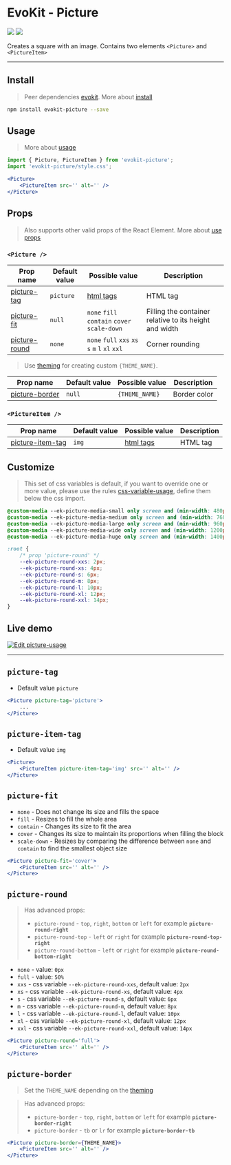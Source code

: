 [evokit]: /packages/evokit/
[CHANGELOG]: /packages/evokit-picture/CHANGELOG.md

[css-variable-usage]: //w3schools.com/css/css3_variables.asp
[html-all-tags]: //www.w3schools.com/tags/default.asp

[create_theme]: /docs/base/theme.md
[installation]: /docs/getting-started/installation.md
[quik-start]: /docs/getting-started/quick-start.md
[use-props]: /docs/getting-started/props.md

[picture-tag]: #picture-tag
[picture-item-tag]: #picture-item-tag
[picture-fit]: #picture-fit
[picture-round]: #picture-round
[picture-border]: #picture-border

# EvoKit - Picture

[![](https://img.shields.io/npm/v/evokit-picture.svg)](https://www.npmjs.com/package/evokit-picture)
[![](https://img.shields.io/badge/page-CHANGELOG-42b983)][CHANGELOG]

Creates a square with an image. Contains two elements `<Picture>` and `<PictureItem>`

---

## Install

> Peer dependencies [evokit]. More about [install][installation]

```bash
npm install evokit-picture --save
```

## Usage

> More about [usage][quik-start]

```jsx
import { Picture, PictureItem } from 'evokit-picture';
import 'evokit-picture/style.css';

<Picture>
    <PictureItem src='' alt='' />
</Picture>

```

## Props

> Also supports other valid props of the React Element. More about [use props][use-props]

### `<Picture />`

| Prop name       | Default value | Possible value | Description |
|-----------------|---------------|----------------|-------------|
| [picture-tag]   | `picture`     | [html tags][html-all-tags] | HTML tag    |
| [picture-fit]   | `null`        | `none` `fill` `contain` `cover` `scale-down`    | Filling the container relative to its height and width |
| [picture-round] | `none`        | `none` `full` `xxs` `xs` `s` `m` `l` `xl` `xxl` | Corner rounding |

> Use [theming][create_theme] for creating custom `{THEME_NAME}`.

| Prop name        | Default value  | Possible value | Description  |
|------------------|----------------|----------------|--------------|
| [picture-border] | `null`         | `{THEME_NAME}` | Border color |

### `<PictureItem />`

| Prop name          | Default value | Possible value             | Description |
|--------------------|---------------|----------------------------|-------------|
| [picture-item-tag] | `img`         | [html tags][html-all-tags] | HTML tag    |

## Customize

> This set of css variables is default, if you want to override one or more value, please use the rules [css-variable-usage], define them below the css import.

```css
@custom-media --ek-picture-media-small only screen and (min-width: 480px);
@custom-media --ek-picture-media-medium only screen and (min-width: 768px);
@custom-media --ek-picture-media-large only screen and (min-width: 960px);
@custom-media --ek-picture-media-wide only screen and (min-width: 1200px);
@custom-media --ek-picture-media-huge only screen and (min-width: 1400px);

:root {
    /* prop 'picture-round' */
    --ek-picture-round-xxs: 2px;
    --ek-picture-round-xs: 4px;
    --ek-picture-round-s: 6px;
    --ek-picture-round-m: 8px;
    --ek-picture-round-l: 10px;
    --ek-picture-round-xl: 12px;
    --ek-picture-round-xxl: 14px;
}
```

## Live demo

[![Edit picture-usage](https://codesandbox.io/static/img/play-codesandbox.svg)](https://codesandbox.io/embed/pictureusage-q6brs?fontsize=14&runonclick=0 ':include :type=iframe width=100% height=500px')

---

## `picture-tag`

- Default value `picture`

```jsx
<Picture picture-tag='picture'>
    ...
</Picture>
```

## `picture-item-tag`

- Default value `img`

```jsx
<Picture>
    <PictureItem picture-item-tag='img' src='' alt='' />
</Picture>
```

## `picture-fit`

- `none` - Does not change its size and fills the space
- `fill` - Resizes to fill the whole area
- `contain` - Сhanges its size to fit the area
- `cover` - Сhanges its size to maintain its proportions when filling the block
- `scale-down` - Resizes by comparing the difference between `none` and` contain` to find the smallest object size

```jsx
<Picture picture-fit='cover'>
    <PictureItem src='' alt='' />
</Picture>
```

## `picture-round`

> Has advanced props:
> - `picture-round` - `top`, `right`, `bottom` or `left` for example **`picture-round-right`**
> - `picture-round-top` - `left` or `right` for example **`picture-round-top-right`**
> - `picture-round-bottom` - `left` or `right` for example **`picture-round-bottom-right`**

- `none` - value: `0px`
- `full` - value: `50%`
- `xxs` - css variable `--ek-picture-round-xxs`, default value: `2px`
- `xs` - css variable `--ek-picture-round-xs`, default value: `4px`
- `s` - css variable `--ek-picture-round-s`, default value: `6px`
- `m` - css variable `--ek-picture-round-m`, default value: `8px`
- `l` - css variable `--ek-picture-round-l`, default value: `10px`
- `xl` - css variable `--ek-picture-round-xl`, default value: `12px`
- `xxl` - css variable `--ek-picture-round-xxl`, default value: `14px`

```jsx
<Picture picture-round='full'>
    <PictureItem src='' alt='' />
</Picture>
```

## `picture-border`

> Set the `THEME_NAME` depending on the [theming][create_theme]

> Has advanced props:
> - `picture-border` - `top`, `right`, `bottom` or `left` for example **`picture-border-right`**
> - `picture-border` - `tb` or `lr` for example **`picture-border-tb`**

```jsx
<Picture picture-border={THEME_NAME}>
    <PictureItem src='' alt='' />
</Picture>
```
